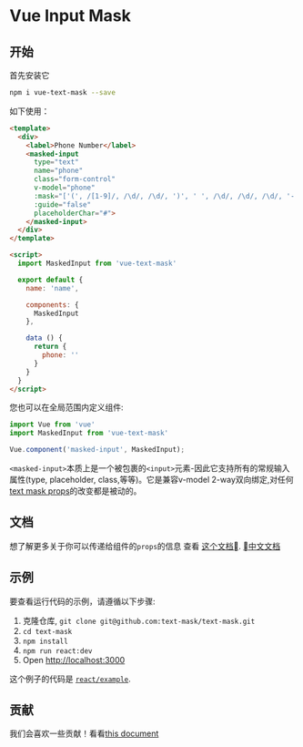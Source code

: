 # Vue Input Mask

## 开始

首先安装它

```bash
npm i vue-text-mask --save
```

如下使用：

```html
<template>
  <div>
    <label>Phone Number</label>
    <masked-input
      type="text"
      name="phone"
      class="form-control"
      v-model="phone"
      :mask="['(', /[1-9]/, /\d/, /\d/, ')', ' ', /\d/, /\d/, /\d/, '-', /\d/, /\d/, /\d/, /\d/]"
      :guide="false"
      placeholderChar="#">
    </masked-input>
  </div>
</template>

<script>
  import MaskedInput from 'vue-text-mask'

  export default {
    name: 'name',

    components: {
      MaskedInput
    },

    data () {
      return {
        phone: ''
      }
    }
  }
</script>
```

您也可以在全局范围内定义组件:

```js
import Vue from 'vue'
import MaskedInput from 'vue-text-mask'

Vue.component('masked-input', MaskedInput);
```

`<masked-input>`本质上是一个被包裹的`<input>`元素-因此它支持所有的常规输入属性(type, placeholder, class,等等)。它是兼容v-model 2-way双向绑定,对任何[text mask props](https://github.com/text-mask/text-mask/blob/master/componentDocumentation.md#readme)的改变都是被动的。

## 文档

想了解更多关于你可以传递给组件的`props`的信息
 查看 [这个文档](https://github.com/text-mask/text-mask/blob/master/componentDocumentation.md#readme).
 [中文文档](../componentDocumentation.md)

## 示例

要查看运行代码的示例，请遵循以下步骤:

1. 克隆仓库, `git clone git@github.com:text-mask/text-mask.git`
1. `cd text-mask`
1. `npm install`
1. `npm run react:dev`
1. Open [http://localhost:3000](http://localhost:3000)

这个例子的代码是 [`react/example`](https://github.com/text-mask/text-mask/tree/master/react/example).

## 贡献

我们会喜欢一些贡献！看看[this document](https://github.com/text-mask/text-mask/blob/master/howToContribute.md#readme)
